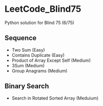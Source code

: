 # LeetCode_Blind75
Python solution for Blind 75 (6/75)

## Sequence
* Two Sum (Easy)
* Contains Duplicate (Easy)
* Product of Array Except Self (Medium)
* 3Sum (Medium)
* Group Anagrams (Medium)

## Binary Search
* Search in Rotated Sorted Array (Meduium)

